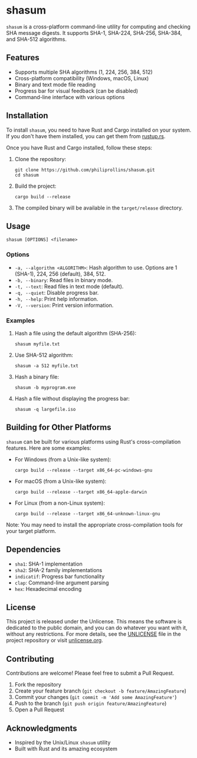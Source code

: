 # shasum

`shasum` is a cross-platform command-line utility for computing and checking SHA message digests. It supports SHA-1, SHA-224, SHA-256, SHA-384, and SHA-512 algorithms.

## Features

- Supports multiple SHA algorithms (1, 224, 256, 384, 512)
- Cross-platform compatibility (Windows, macOS, Linux)
- Binary and text mode file reading
- Progress bar for visual feedback (can be disabled)
- Command-line interface with various options

## Installation

To install `shasum`, you need to have Rust and Cargo installed on your system. If you don't have them installed, you can get them from [rustup.rs](https://rustup.rs/).

Once you have Rust and Cargo installed, follow these steps:

1. Clone the repository:
   ```
   git clone https://github.com/philiprollins/shasum.git
   cd shasum
   ```

2. Build the project:
   ```
   cargo build --release
   ```

3. The compiled binary will be available in the `target/release` directory.

## Usage

```
shasum [OPTIONS] <filename>
```

### Options

- `-a, --algorithm <ALGORITHM>`: Hash algorithm to use. Options are 1 (SHA-1), 224, 256 (default), 384, 512.
- `-b, --binary`: Read files in binary mode.
- `-t, --text`: Read files in text mode (default).
- `-q, --quiet`: Disable progress bar.
- `-h, --help`: Print help information.
- `-V, --version`: Print version information.

### Examples

1. Hash a file using the default algorithm (SHA-256):
   ```
   shasum myfile.txt
   ```

2. Use SHA-512 algorithm:
   ```
   shasum -a 512 myfile.txt
   ```

3. Hash a binary file:
   ```
   shasum -b myprogram.exe
   ```

4. Hash a file without displaying the progress bar:
   ```
   shasum -q largefile.iso
   ```

## Building for Other Platforms

`shasum` can be built for various platforms using Rust's cross-compilation features. Here are some examples:

- For Windows (from a Unix-like system):
  ```
  cargo build --release --target x86_64-pc-windows-gnu
  ```

- For macOS (from a Unix-like system):
  ```
  cargo build --release --target x86_64-apple-darwin
  ```

- For Linux (from a non-Linux system):
  ```
  cargo build --release --target x86_64-unknown-linux-gnu
  ```

Note: You may need to install the appropriate cross-compilation tools for your target platform.

## Dependencies

- `sha1`: SHA-1 implementation
- `sha2`: SHA-2 family implementations
- `indicatif`: Progress bar functionality
- `clap`: Command-line argument parsing
- `hex`: Hexadecimal encoding

## License

This project is released under the Unlicense. This means the software is dedicated to the public domain, and you can do whatever you want with it, without any restrictions. For more details, see the [UNLICENSE](UNLICENSE) file in the project repository or visit [unlicense.org](https://unlicense.org/).

## Contributing

Contributions are welcome! Please feel free to submit a Pull Request.

1. Fork the repository
2. Create your feature branch (`git checkout -b feature/AmazingFeature`)
3. Commit your changes (`git commit -m 'Add some AmazingFeature'`)
4. Push to the branch (`git push origin feature/AmazingFeature`)
5. Open a Pull Request

## Acknowledgments

- Inspired by the Unix/Linux `shasum` utility
- Built with Rust and its amazing ecosystem